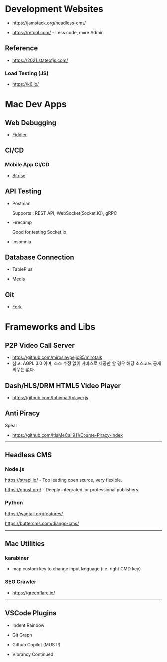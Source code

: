 # Development Websites 

* https://jamstack.org/headless-cms/

* https://retool.com/ - Less code, more Admin

## Reference

* https://2021.stateofjs.com/

### Load Testing (JS)

* https://k6.io/

# Mac Dev Apps

## Web Debugging

* [Fiddler](https://www.telerik.com/fiddler)

## CI/CD

### Mobile App CI/CD

* [Bitrise](https://www.bitrise.io/)

## API Testing

* Postman

  Supports : REST API, WebSocket(Socket.IO), gRPC

* Firecamp

  Good for testing Socket.io

* Insomnia 

## Database Connection

* TablePlus 

* Medis

## Git

* [Fork](https://git-fork.com/)

# Frameworks and Libs 

## P2P Video Call Server

* https://github.com/miroslavpejic85/mirotalk
* 참고: AGPL 3.0 이며, 소스 수정 없이 서비스로 제공만 할 경우 해당 소스코드 공개 의무는 없다. 

## Dash/HLS/DRM HTML5 Video Player 

* https://github.com/tuhinpal/tplayer.js

## Anti Piracy

Spear 

* https://github.com/ItIsMeCall911/Course-Piracy-Index 

--- 

## Headless CMS 

### Node.js

https://strapi.io/ - Top leading open source, very flexible.

https://ghost.org/ - Deeply integrated for professional publishers.

### Python

https://wagtail.org/features/

https://buttercms.com/django-cms/


---

## Mac Utilities 

### karabiner

* map custom key to change input language (i.e. right CMD key)

### SEO Crawler 

* https://greenflare.io/


---

## VSCode Plugins

* Indent Rainbow 

* Git Graph

* Github Copilot (MUST!)

* Vibrancy Continued 



